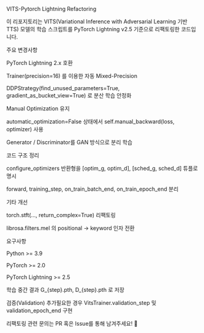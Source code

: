 VITS-Pytorch Lightning Refactoring

이 리포지토리는 VITS(Variational Inference with Adversarial Learning 기반 TTS) 모델의 학습 스크립트를 PyTorch Lightning v2.5 기준으로 리팩토링한 코드입니다.

주요 변경사항

PyTorch Lightning 2.x 호환

Trainer(precision=16) 를 이용한 자동 Mixed-Precision

DDPStrategy(find_unused_parameters=True, gradient_as_bucket_view=True) 로 분산 학습 안정화

Manual Optimization 유지

automatic_optimization=False 상태에서 self.manual_backward(loss, optimizer) 사용

Generator / Discriminator를 GAN 방식으로 분리 학습

코드 구조 정리

configure_optimizers 반환형을 [optim_g, optim_d], [sched_g, sched_d] 튜플로 명시

forward, training_step, on_train_batch_end, on_train_epoch_end 분리

기타 개선

torch.stft(..., return_complex=True) 리팩토링

librosa.filters.mel 의 positional → keyword 인자 전환

요구사항

Python >= 3.9

PyTorch >= 2.0

PyTorch Lightning >= 2.5



학습 중간 결과 G_{step}.pth, D_{step}.pth 로 저장

검증(Validation) 추가필요한 경우 VitsTrainer.validation_step 및 validation_epoch_end 구현



리팩토링 관련 문의는 PR 혹은 Issue를 통해 남겨주세요! 🎉